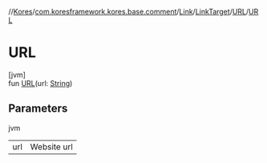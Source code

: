 //[Kores](../../../../../index.md)/[com.koresframework.kores.base.comment](../../../index.md)/[Link](../../index.md)/[LinkTarget](../index.md)/[URL](index.md)/[URL](-u-r-l.md)

# URL

[jvm]\
fun [URL](-u-r-l.md)(url: [String](https://kotlinlang.org/api/latest/jvm/stdlib/kotlin/-string/index.html))

## Parameters

jvm

| | |
|---|---|
| url | Website url |
